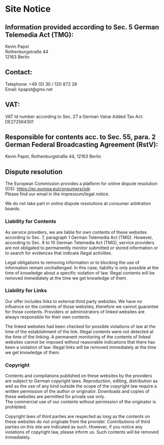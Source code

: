 <h1>Site Notice</h1>
<h2>Information provided according to Sec. 5 German Telemedia Act (TMG):</h2>
<p>Kevin Papst<br />
Rothenburgstraße 44<br />
12163 Berlin</p>
<h2>Contact:</h2>
<p>Telephone: +49 (0) 30 / 120 872 29<br />
Email: kpapst@gmx.net</p>
<h2>VAT:</h2>
<p>VAT Id number according to Sec. 27 a German Value Added Tax Act:<br />
DE272564301</p>
<h2>Responsible for contents acc. to Sec. 55, para. 2 German Federal Broadcasting Agreement (RstV):</h2>
<p>Kevin Papst, Rothenburgstraße 44, 12163 Berlin</p>
<h2>Dispute resolution</h2>
<p>The European Commission provides a platform for online dispute resolution (OS): <a href="https://ec.europa.eu/consumers/odr" target="_blank">https://ec.europa.eu/consumers/odr</a>.<br /> Please find our email in the impressum/legal notice.</p>
<p>We do not take part in online dispute resolutions at consumer arbitration boards.</p>
<h3>Liability for Contents</h3> <p>As service providers, we are liable for own contents of these websites according to Sec. 7, paragraph 1 German Telemedia Act (TMG). However, according to Sec. 8 to 10 German Telemedia Act (TMG), service providers are not obligated to permanently monitor submitted or stored information or to search for evidences that indicate illegal activities.</p> <p>Legal obligations to removing information or to blocking the use of information remain unchallenged. In this case, liability is only possible at the time of knowledge about a specific violation of law. Illegal contents will be removed immediately at the time we get knowledge of them.</p> <h3>Liability for Links</h3> <p>Our offer includes links to external third party websites. We have no influence on the contents of those websites, therefore we cannot guarantee for those contents. Providers or administrators of linked websites are always responsible for their own contents.</p> <p>The linked websites had been checked for possible violations of law at the time of the establishment of the link. Illegal contents were not detected at the time of the linking. A permanent monitoring of the contents of linked websites cannot be imposed without reasonable indications that there has been a violation of law. Illegal links will be removed immediately at the time we get knowledge of them.</p> <h3>Copyright</h3> <p>Contents and compilations published on these websites by the providers are subject to German copyright laws. Reproduction, editing, distribution as well as the use of any kind outside the scope of the copyright law require a written permission of the author or originator. Downloads and copies of these websites are permitted for private use only.<br /> The commercial use of our contents without permission of the originator is prohibited.</p> <p>Copyright laws of third parties are respected as long as the contents on these websites do not originate from the provider. Contributions of third parties on this site are indicated as such. However, if you notice any violations of copyright law, please inform us. Such contents will be removed immediately.</p><p> </p>
